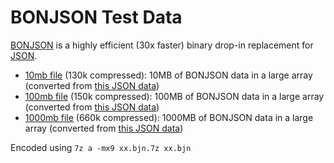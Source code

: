 BONJSON Test Data
=================

[BONJSON](https://github.com/kstenerud/bonjson) is a highly efficient (30x faster) binary drop-in replacement for [JSON](https://www.json.org/).

* [10mb file](10mb.bjn.7z) (130k compressed): 10MB of BONJSON data in a large array (converted from [this JSON data](../json/10mb.json.7z))
* [100mb file](100mb.bjn.7z) (150k compressed): 100MB of BONJSON data in a large array (converted from [this JSON data](../json/100mb.json.7z))
* [1000mb file](1000mb.bjn.7z) (660k compressed): 1000MB of BONJSON data in a large array (converted from [this JSON data](../json/1000mb.json.7z))

Encoded using `7z a -mx9 xx.bjn.7z xx.bjn`
